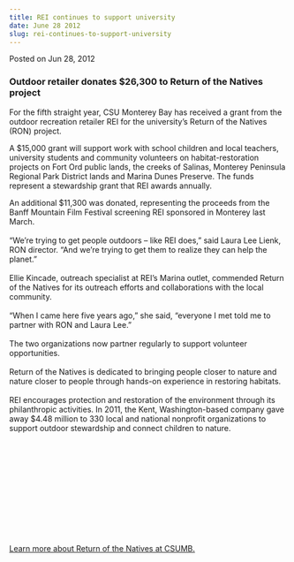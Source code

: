```yaml
---
title: REI continues to support university
date: June 28 2012
slug: rei-continues-to-support-university
---
```


 



<span class="date">Posted on Jun 28, 2012    </span>
<h3>Outdoor retailer donates $26,300 to Return of the Natives
project</h3>
<p>For the fifth straight year, CSU Monterey Bay has received a
grant from the outdoor recreation retailer REI for the university&#x2019;s
Return of the Natives (RON) project.</p>
<p>A $15,000 grant will support work with school children and local
teachers, university students and community volunteers on
habitat-restoration projects on Fort Ord public lands, the creeks
of Salinas, Monterey Peninsula Regional Park District lands and
Marina Dunes Preserve. The funds represent a stewardship grant that
REI awards annually.</p>
<p>An additional $11,300 was donated, representing the proceeds
from the Banff Mountain Film Festival screening REI sponsored in
Monterey last March.<br>
<br>
&#x201C;We&#x2019;re trying to get people outdoors &#x2013; like REI does,&#x201D; said Laura
Lee Lienk, RON director. &#x201C;And we&#x2019;re trying to get them to realize
they can help the planet.&#x201D;<br>
<br>
Ellie Kincade, outreach specialist at REI&#x2019;s Marina outlet,
commended Return of the Natives for its outreach efforts and
collaborations with the local community.<br>
<br>
&#x201C;When I came here five years ago,&#x201D; she said, &#x201C;everyone I met told
me to partner with RON and Laura Lee.&#x201D;<br>
<br>
The two organizations now partner regularly to support volunteer
opportunities.<br>
<br>
Return of the Natives is dedicated to bringing people closer to
nature and nature closer to people through hands-on experience in
restoring habitats.<br>
<br>
REI encourages protection and restoration of the environment
through its philanthropic activities. In 2011, the Kent,
Washington-based company gave away $4.48 million to 330 local and
national nonprofit organizations to support outdoor stewardship and
connect children to nature.</br></br></br></br></br></br></br></br></br></br></br></br></p>
<p><a href="https://csumb.edu/ron" rel="nofollow">Learn more about
Return of the Natives at CSUMB.</a><br>
<br>
&#xA0;</br></br></p>





```
